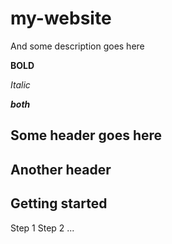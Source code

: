 # my-website

And some description goes here

__BOLD__

*Italic*

__*both*__

## Some header goes here

## Another header


## Getting started

Step 1
Step 2
...
